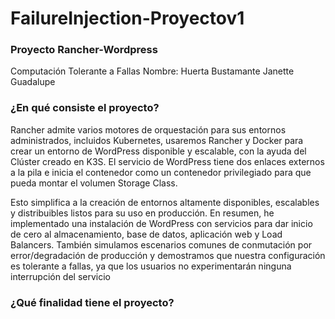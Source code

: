 # FailureInjection-Proyectov1
### Proyecto Rancher-Wordpress 
Computación Tolerante a Fallas 
Nombre: Huerta Bustamante Janette Guadalupe

### ¿En qué consiste el proyecto? 
Rancher admite varios motores de orquestación para sus entornos administrados, incluidos Kubernetes, usaremos Rancher y Docker para crear un entorno de WordPress  disponible y escalable, con la ayuda del Clúster creado en K3S. El servicio de WordPress tiene dos enlaces externos a la pila e inicia el contenedor como un contenedor privilegiado para que pueda montar el volumen Storage Class.

Esto simplifica a la creación de entornos altamente disponibles, escalables y distribuibles listos para su uso en producción. En resumen, he implementado una instalación de WordPress con servicios para dar inicio de cero al almacenamiento, base de datos, aplicación web y Load Balancers.
También simulamos escenarios comunes de conmutación por error/degradación de producción y demostramos que nuestra configuración es tolerante a fallas, ya que los usuarios no experimentarán ninguna interrupción del servicio


### ¿Qué finalidad tiene el proyecto?
